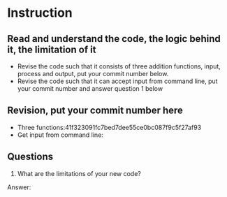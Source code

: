 ﻿# Instruction

## Read and understand the code, the logic behind it, the limitation of it
* Revise the code such that it consists of three addition functions, input, process and output, put your commit number below.
* Revise the code such that it can accept input from command line, put your commit number and answer question 1 below

## Revision, put your commit number here
* Three functions:41f323091fc7bed7dee55ce0bc087f9c5f27af93
* Get input from command line:

## Questions
1. What are the limitations of your new code?

Answer: